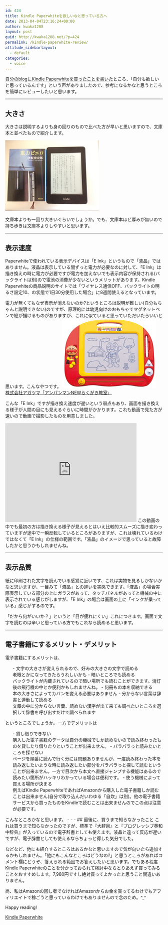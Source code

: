 ```yaml
---
id: 424
title: Kindle Paperwhiteを欲しいなと思っている方へ
date: 2013-04-04T23:16:24+00:00
author: kwaka1208
layout: post
guid: http://kwaka1208.net/?p=424
permalink: /kindle-paperwhite-review/
attitude_sidebarlayout:
  - default
categories:
  - voice
---
```

[自分のblogにKindle Paperwhiteを買ったことを書いた](http://pote2.net/kenichi/kindle-has-come/)ところ、「自分も欲しいと思っているんです」という声がありましたので、参考になるかなと思うところを簡単にレビューしたいと思います。
- - -
## 大きさ
大きさは説明するよりも身の回りのもので比べた方が早いと思いますので、文庫本と並べたもので紹介します。

![大きさ比較](/assets/images/2013/04/size.jpg)

文庫本よりも一回り大きいぐらいでしょうか。でも、文庫本ほど厚みが無いので持ち歩きは文庫本よりしやすいと思います。
- - -
## 表示速度
Paperwhiteで使われている表示デバイスは「E Ink」というもので「液晶」ではありません。液晶は表示している間ずっと電力が必要なのに対して、「E Ink」は描き換えの時に電力が必要ですが電力を加えないでも表示内容が保持される(バックライトは別)ので電池の消費が少ないというメリットがあります。Kindle Paperwhiteの商品説明のサイトでは「ワイヤレス通信OFF、バックライトの明るさ設定10、の状態で1日30分使用した場合」に8週間使えるとなっています。

電力が無くてもなぜ表示が消えないのか?というところは説明が難しい(自分もちゃんと説明できない)のですが、原理的には幼児向けのおもちゃでマグネットペンで絵が描けるものがありますが、これに似ていると思っていただいたらいいと思います。こんなやつです。
<a href="http://www.agatsuma.co.jp/goods/detail.php?id=228">
![落書き](/assets/images/2013/04/rakugaki.jpg)<br />
株式会社アガツマ「アンパンマンNEWらくがき教室」</a>

こんな「E Ink」ですが描き換え速度が遅いという弱点もあり、画面を描き換える様子が人間の目にも見えるぐらいに時間がかかります。これも動画で見た方が速いので動画で撮影したものを用意しました。
<iframe width="420" height="315" src="https://www.youtube.com/embed/wqYznIxvmAA?rel=0" frameborder="0" allowfullscreen></iframe>
この動画の中でも最初の方は描き換える様子が見えるとはいえ比較的スムーズに描き変わっていますが途中で一瞬反転しているところがありますが、これは壊れているわけではなくて「E Ink」の仕様の範囲です。「液晶」のイメージで思っていると故障したかと思うかもしれませんね。

- - -
## 表示品質
紙に印刷された文字を読んでいる感覚に近いです、これは実物を見るしかないかなと思いますが、一目みて「液晶」との違いを実感できます。「液晶」の場合実際表示している部分の上にガラスがあって、タッチパネルがあってと機械の中に表示されている感じがしますが、「E Ink」の場合は画面の上に「インクが乗っている」感じがするのです。

「だから何がいいか？」というと「目が疲れにくい」これにつきます。画面で文字を読むのは辛いと思っている方でもこれなら読めると思います。

- - -
## 電子書籍にするメリット・デメリット
電子書籍にするメリットは、
<ul>
- 文字の大きさが変えられるので、好みの大きさの文字で読める<br />老眼とかになってきたらうれしいかも
- 暗いところでも読める<br />バックライトが内蔵されているので暗い場所でも読むことができます。消灯後の飛行機の中とか便利かもしれませんね。
- 何冊もの本を収納できる<br />本の大きさによってカバンを変える必要はありません
- 分からない言葉は辞書と連動して読める<br />文章の中に分からない言葉、読めない漢字が出て来ても調べたいところを選択して辞書を呼び出すだけで調べられます
</ul>
というところでしょうか。一方でデメリットは
<ul>
- 貸し借りできない<br />購入した電子書籍のデータは自分の機械でしか読めないので読み終わったものを貸したり借りたりということが出来ません。
- パラパラっと読みたいところを探せない<br />ページを順番に読んで行く分には問題ありませんが、一度読み終わった本を読み返したいような時に読み返したい部分をパラパラっと探して読むということが出来ません。一方で目次から本文へ直接ジャンプする機能はあるので読みたい箇所がハッキリわかっている場合は便利です。
- 使う機械によって買える場所が決まる<br />例えばKindle PaperwhiteであればAmazonから購入した電子書籍しか読むことは出来ません(自分で取り込んだいわゆる「自炊」は別)。他の電子書籍サービスから買ったものをKindleで読むことは出来ませんのでこの点は注意が必要です。
</ul>
こんなところかなと思います。
- - -
## 最後に、買うまで知らなかったこと
これは買うまで知らなかったのですが、標準で『大辞泉』と『プログレッシブ英和中辞典』が入っているので電子辞書としても使えます。液晶と違って反応が遅いですが、電子辞書としても使えるならちょっと得した気分でした。

などなど、他にも紹介するところはあるかなと思いますので気が向いたら追加するかもしれません。「他にもこんなところはどうなの?」と思うところがあればコメント欄にどうぞ、答えられる範囲でお答えしたいと思います。でもある程度Kindle Paperwhiteのことを分かっておられて検討中ならとりあえず買ってみることをおすすめします。7,980円ですし絶対買ってよかったと思うこと間違いありません。

尚、私はAmazonの回し者でなければAmazonからお金を貰ってるわけでもアフィリエイトで稼ごうと思っているわけでもありませんので念のため。^_^

Happy reading!

[Kindle Paperwhite](http://www.amazon.co.jp/gp/product/B007OZO03M/)